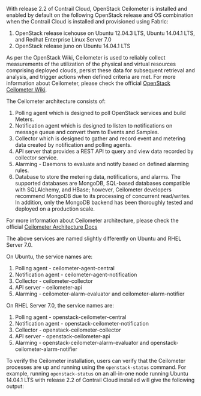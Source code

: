 With release 2.2 of Contrail Cloud, OpenStack Ceilometer is installed and enabled by default on the following OpenStack release and OS combination when the Contrail Cloud is installed and provisioned using Fabric:

1. OpenStack release icehouse on Ubuntu 12.04.3 LTS, Ubuntu 14.04.1 LTS, and Redhat Enterprise Linux Server 7.0
2. OpenStack release juno on Ubuntu 14.04.1 LTS
 
As per the OpenStack Wiki, Ceilometer is used to reliably collect measurements of the utilization of the physical and virtual resources comprising deployed clouds, persist these data for subsequent retrieval and analysis, and trigger actions when defined criteria are met. For more information about Ceilometer, please check the official [OpenStack Ceilometer Wiki](https://wiki.openstack.org/wiki/Ceilometer).

The Ceilometer architecture consists of:

1. Polling agent which is designed to poll OpenStack services and build Meters. 
2. Notification agent which is designed to listen to notifications on message queue and convert them to Events and Samples.
3. Collector which is designed to gather and record event and metering data created by notification and polling agents.
4. API server that provides a REST API to query and view data recorded by collector service.
5. Alarming - Daemons to evaluate and notify based on defined alarming rules.
6. Database to store the metering data, notifications, and alarms. The supported databases are MongoDB, SQL-based databases compatible with SQLAlchemy, and HBase; however, Ceilometer developers recommend MongoDB due to its processing of concurrent read/writes. In addition, only the MongoDB backend has been thoroughly tested and deployed on a production scale.

For more information about Ceilometer architecture, please check the official [Ceilometer Architecture Docs](http://docs.openstack.org/developer/ceilometer/architecture.html)

The above services are named slightly differently on Ubuntu and RHEL Server 7.0.

On Ubuntu, the service names are:

1. Polling agent - ceilometer-agent-central
2. Notification agent - ceilometer-agent-notification
3. Collector - ceilometer-collector
4. API server - ceilometer-api
5. Alarming - ceilometer-alarm-evaluator and ceilometer-alarm-notifier

On RHEL Server 7.0, the service names are:

1. Polling agent - openstack-ceilometer-central
2. Notification agent - openstack-ceilometer-notification
3. Collector - openstack-ceilometer-collector
4. API server - openstack-ceilometer-api
5. Alarming - openstack-ceilometer-alarm-evaluator and openstack-ceilometer-alarm-notifier


To verify the Ceilometer installation, users can verify that the Ceilometer processes are up and running using the `openstack-status` command. For example, running `openstack-status` on an all-in-one node running Ubuntu 14.04.1 LTS with release 2.2 of Contrail Cloud installed will give the following output: 

